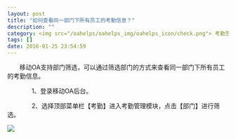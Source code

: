 ```yaml
---
layout: post
title: "如何查看同一部门下所有员工的考勤信息？"
description: ""
category: <img src="/oahelps/oahelps_img/oahelps_icon/check.png"> 考勤签到与管理
tags: []
date: 2016-01-25 23:54:59
---
```

&#160; &#160; &#160; &#160;移动OA支持部门筛选，可以通过筛选部门的方式来查看同一部门下所有员工的考勤信息。

&#160; &#160; &#160; &#160;&#160; &#160; &#160; &#160;1、登录移动OA后台。

&#160; &#160; &#160; &#160;&#160; &#160; &#160; &#160;2、选择顶部菜单栏【考勤】进入考勤管理模块，点击【部门】进行筛选。

![](../../../../../../../../oahelps_img/kaoqin_8.png)